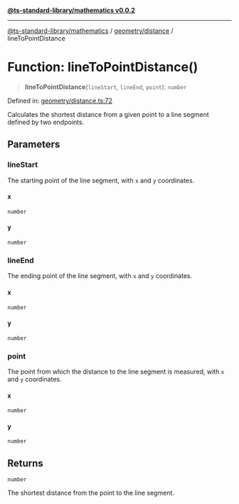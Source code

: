[**@ts-standard-library/mathematics v0.0.2**](../../../README.md)

***

[@ts-standard-library/mathematics](../../../README.md) / [geometry/distance](../README.md) / lineToPointDistance

# Function: lineToPointDistance()

> **lineToPointDistance**(`lineStart`, `lineEnd`, `point`): `number`

Defined in: [geometry/distance.ts:72](https://github.com/gabaudette/ts-stdlib/blob/725aff52e6f28b9942b278b955914b3ace9f325c/packages/mathematics/src/geometry/distance.ts#L72)

Calculates the shortest distance from a given point to a line segment defined by two endpoints.

## Parameters

### lineStart

The starting point of the line segment, with `x` and `y` coordinates.

#### x

`number`

#### y

`number`

### lineEnd

The ending point of the line segment, with `x` and `y` coordinates.

#### x

`number`

#### y

`number`

### point

The point from which the distance to the line segment is measured, with `x` and `y` coordinates.

#### x

`number`

#### y

`number`

## Returns

`number`

The shortest distance from the point to the line segment.
